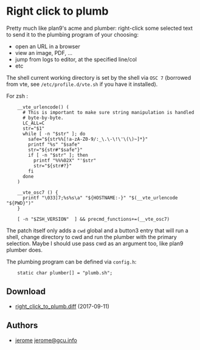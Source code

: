 # Right click to plumb

Pretty much like plan9's acme and plumber: right-click some selected text to send it to the plumbing program of your choosing:

- open an URL in a browser
- view an image, PDF, ...
- jump from logs to editor, at the specified line/col
- etc

The shell current working directory is set by the shell via `OSC 7` (borrowed from vte, see `/etc/profile.d/vte.sh` if you have it installed).

For zsh :

		__vte_urlencode() (
		  # This is important to make sure string manipulation is handled
		  # byte-by-byte.
		  LC_ALL=C
		  str="$1"
		  while [ -n "$str" ]; do
			safe="${str%%[!a-zA-Z0-9/:_\.\-\!\'\(\)~]*}"
			printf "%s" "$safe"
			str="${str#"$safe"}"
			if [ -n "$str" ]; then
			  printf "%%%02X" "'$str"
			  str="${str#?}"
			fi
		  done
		)

		__vte_osc7 () {
		  printf "\033]7;%s%s\a" "${HOSTNAME:-}" "$(__vte_urlencode "${PWD}")"
		}

		[ -n "$ZSH_VERSION"  ] && precmd_functions+=(__vte_osc7)

The patch itself only adds a `cwd` global and a button3 entry that will run a shell, change directory to cwd and run the plumber with the primary selection. Maybe I should use pass cwd as an argument too, like plan9 plumber does.

The plumbing program can be defined via `config.h`: 

		static char plumber[] = "plumb.sh";

## Download

* [right_click_to_plumb.diff](right_click_to_plumb.diff) (2017-09-11)

## Authors

* [jerome](http://blog.jardinmagique.info) <jerome@gcu.info>

